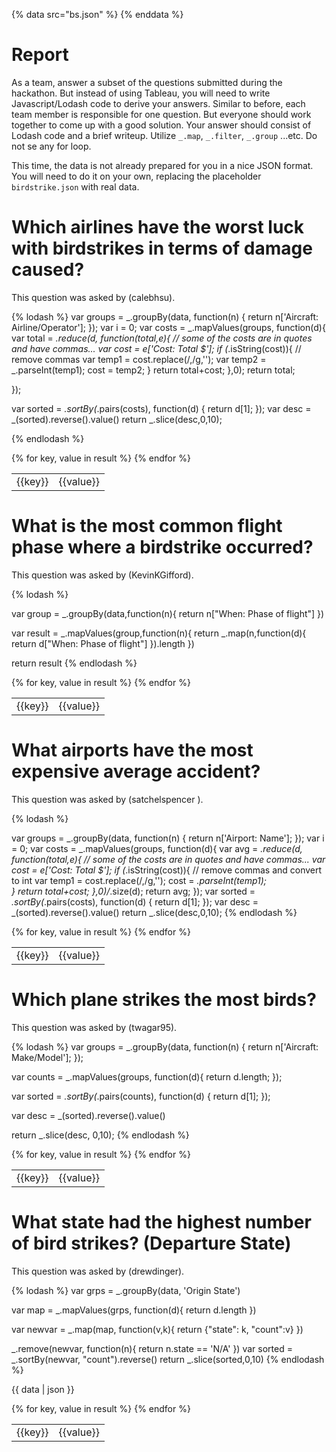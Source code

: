 {% data src="bs.json" %}
{% enddata %}

# Report

As a team, answer a subset of the questions submitted during the hackathon.
But instead of using Tableau, you will need to write Javascript/Lodash code
to derive your answers. Similar to before, each team member is responsible for
one question. But everyone should work together to come up with a good solution.
Your answer should consist of Lodash code and a brief writeup.
Utilize `_.map`, `_.filter`, `_.group` ...etc. Do not se any for loop.

This time, the data is not already prepared for you in a nice JSON format. You
will need to do it on your own, replacing the placeholder `birdstrike.json` with
real data.

# Which airlines have the worst luck with birdstrikes in terms of damage caused? 
This question was asked by (calebhsu).

{% lodash %}
var groups = _.groupBy(data, function(n) {
    return n['Aircraft: Airline/Operator'];
});
var i = 0;
var costs = _.mapValues(groups, function(d){
    var total = _.reduce(d, function(total,e){
        // some of the costs are in quotes and have commas...
        var cost = e['Cost: Total $'];
        if (_.isString(cost)){
            // remove commas
            var temp1 = cost.replace(/,/g,'');
            var temp2 = _.parseInt(temp1);
            cost = temp2;
        }
        return total+cost;
    },0);
    return total;
    
});

var sorted = _.sortBy(_.pairs(costs), function(d) {
    return d[1];
});
var desc = _(sorted).reverse().value()
return _.slice(desc,0,10);

{% endlodash %}

<table>
{% for key, value in result %}
    <tr>
        <td>{{key}}</td>
        <td>{{value}}</td>
    </tr>
{% endfor %}
</table>


# What is the most common flight phase where a birdstrike occurred?
This question was asked by (KevinKGifford).

{% lodash %}

var group = _.groupBy(data,function(n){
	return n["When: Phase of flight"]
})

var result = _.mapValues(group,function(n){
	return _.map(n,function(d){
		return d["When: Phase of flight"]
	}).length
})


return result
{% endlodash %}

<table>
{% for key, value in result %}
    <tr>
        <td>{{key}}</td>
        <td>{{value}}</td>
    </tr>
{% endfor %}
</table>


# What airports have the most expensive average accident?

This question was asked by (satchelspencer ).

{% lodash %}

var groups = _.groupBy(data, function(n) {
    return n['Airport: Name'];
});
var i = 0;
var costs = _.mapValues(groups, function(d){
    var avg = _.reduce(d, function(total,e){
        // some of the costs are in quotes and have commas...
        var cost = e['Cost: Total $'];
        if (_.isString(cost)){
            // remove commas and convert to int
            var temp1 = cost.replace(/,/g,'');
            cost = _.parseInt(temp1);           
        }
        return total+cost;
    },0)/_.size(d);
    return avg;
}); 
var sorted = _.sortBy(_.pairs(costs), function(d) {
    return d[1];
});
var desc = _(sorted).reverse().value()
return _.slice(desc,0,10);
{% endlodash %}

<table>
{% for key, value in result %}
    <tr>
        <td>{{key}}</td>
        <td>{{value}}</td>
    </tr>
{% endfor %}
</table>

# Which plane strikes the most birds?

This question was asked by (twagar95).

{% lodash %}
var groups = _.groupBy(data, function(n) {
    return n['Aircraft: Make/Model'];
});

var counts = _.mapValues(groups, function(d){
    return d.length;
});

var sorted = _.sortBy(_.pairs(counts), function(d) {
    return d[1];
});

var desc = _(sorted).reverse().value()

return _.slice(desc, 0,10);
{% endlodash %}

<table>
{% for key, value in result %}
    <tr>
        <td>{{key}}</td>
        <td>{{value}}</td>
    </tr>
{% endfor %}
</table>


# What state had the highest number of bird strikes? (Departure State)

This question was asked by (drewdinger).

{% lodash %}
var grps = _.groupBy(data, 'Origin State')

var map = _.mapValues(grps, function(d){
    return d.length
})

var newvar = _.map(map, function(v,k){
	return {"state": k, "count":v}
})

_.remove(newvar, function(n){
 	return n.state == 'N/A'	
})
var sorted = _.sortBy(newvar, "count").reverse()
return _.slice(sorted,0,10)
{% endlodash %}

{{ data | json }}
<table>
{% for key, value in result %}
    <tr>
        <td>{{key}}</td>
        <td>{{value}}</td>
    </tr>
{% endfor %}
</table>
